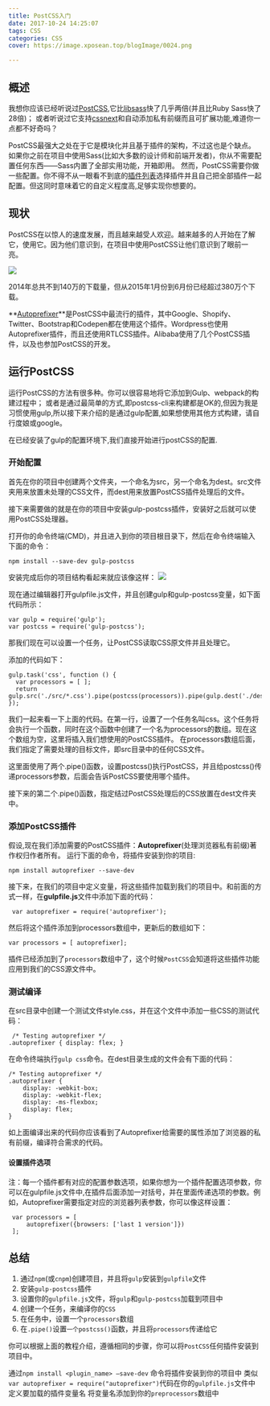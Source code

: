 ```yaml
---
title: PostCSS入门
date: 2017-10-24 14:25:07
tags: CSS
categories: CSS
cover: https://image.xposean.top/blogImage/0024.png

---
```


## 概述
我想你应该已经听说过[PostCSS](http://postcss.com/),它比[libsass](https://github.com/postcss/benchmark#preprocessors)快了几乎两倍(并且比Ruby Sass快了28倍)； 或者听说过它支持[cssnext](http://cssnext.io/)和自动添加私有前缀而且可扩展功能,难道你一点都不好奇吗？

PostCSS最强大之处在于它是模块化并且基于插件的架构，不过这也是个缺点。如果你之前在项目中使用Sass(比如大多数的设计师和前端开发者)，你从不需要配置任何东西——Sass内置了全部实用功能，开箱即用。 然而，PostCSS需要你做一些配置。你不得不从一眼看不到底的[插件列表](https://github.com/postcss/postcss/blob/master/docs/plugins.md)选择插件并且自己把全部插件一起配置。但这同时意味着它的自定义程度高,足够实现你想要的。

## 现状
PostCSS在以惊人的速度发展，而且越来越受人欢迎。越来越多的人开始在了解它，使用它。因为他们意识到，在项目中使用PostCSS让他们意识到了眼前一亮。

![](http://www.w3cplus.com/sites/default/files/blogs/2015/1510/postcssdownloads.png)

2014年总共不到140万的下载量，但从2015年1月份到6月份已经超过380万个下载。

**[Autoprefixer](https://github.com/postcss/autoprefixer)**是PostCSS中最流行的插件，其中Google、Shopify、Twitter、Bootstrap和Codepen都在使用这个插件。Wordpress也使用Autoprefixer插件，而且还使用RTLCSS插件。Alibaba使用了几个PostCSS插件，以及也参加PostCSS的开发。



## 运行PostCSS
运行PostCSS的方法有很多种。你可以很容易地将它添加到Gulp、webpack的构建过程中；
或者是通过最简单的方式,即postcss-cli来构建都是OK的,但因为我是习惯使用gulp,所以接下来介绍的是通过gulp配置,如果想使用其他方式构建，请自行度娘或google。

在已经安装了gulp的配置环境下,我们直接开始进行postCSS的配置.

### 开始配置
首先在你的项目中创建两个文件夹，一个命名为src，另一个命名为dest。src文件夹用来放置未处理的CSS文件，而dest用来放置PostCSS插件处理后的文件。

接下来需要做的就是在你的项目中安装gulp-postcss插件，安装好之后就可以使用PostCSS处理器。

打开你的命令终端(CMD)，并且进入到你的项目根目录下，然后在命令终端输入下面的命令：

	npm install --save-dev gulp-postcss

安装完成后你的项目结构看起来就应该像这样：
![](http://www.w3cplus.com/sites/default/files/blogs/2015/1510/gulpproject.png)

现在通过编辑器打开gulpfile.js文件，并且创建gulp和gulp-postcss变量，如下面代码所示：

	var gulp = require('gulp'); 
	var postcss = require('gulp-postcss');

那我们现在可以设置一个任务，让PostCSS读取CSS原文件并且处理它。

添加的代码如下：

	gulp.task('css', function () {
      var processors = [ ];
      return gulp.src('./src/*.css').pipe(postcss(processors)).pipe(gulp.dest('./dest')); 
	});
我们一起来看一下上面的代码。在第一行，设置了一个任务名叫css。这个任务将会执行一个函数，同时在这个函数中创建了一个名为processors的数组。现在这个数组为空，这里将插入我们想使用的PostCSS插件。
在processors数组后面，我们指定了需要处理的目标文件，即src目录中的任何CSS文件。

这里面使用了两个.pipe()函数，设置postcss()执行PostCSS，并且给postcss()传递processors参数，后面会告诉PostCSS要使用哪个插件。

接下来的第二个.pipe()函数，指定结过PostCSS处理后的CSS放置在dest文件夹中。

### 添加PostCSS插件
假设,现在我们添加需要的PostCSS插件：**Autoprefixer**(处理浏览器私有前缀)著作权归作者所有。
运行下面的命令，将插件安装到你的项目:

	npm install autoprefixer --save-dev
接下来，在我们的项目中定义变量，将这些插件加载到我们的项目中。和前面的方式一样，在**gulpfile.js**文件中添加下面的代码：

	 var autoprefixer = require('autoprefixer');
然后将这个插件添加到processors数组中，更新后的数组如下：

	var processors = [ autoprefixer];
插件已经添加到了`processors`数组中了，这个时候`PostCSS`会知道将这些插件功能应用到我们的CSS源文件中。


### 测试编译

在src目录中创建一个测试文件style.css，并在这个文件中添加一些CSS的测试代码：

	 /* Testing autoprefixer */ 
	.autoprefixer { display: flex; }
在命令终端执行`gulp css`命令。在dest目录生成的文件会有下面的代码：

	/* Testing autoprefixer */ 
	.autoprefixer { 
		display: -webkit-box;
		display: -webkit-flex;
		display: -ms-flexbox;
		display: flex; 
	}
如上面编译出来的代码你应该看到了Autoprefixer给需要的属性添加了浏览器的私有前缀，编译符合需求的代码。

#### 设置插件选项

注：每一个插件都有对应的配置参数选项，如果你想为一个插件配置选项参数，你可以在gulpfile.js文件中,在插件后面添加一对括号，并在里面传递选项的参数。例如，Autoprefixer需要指定对应的浏览器列表参数，你可以像这样设置：

	 var processors = [ 
	     autoprefixer({browsers: ['last 1 version']})
	 ];


## 总结
	
1. 通过`npm`(或`cnpm`)创建项目，并且将`gulp`安装到`gulpfile`文件
2. 安装`gulp-postcss`插件
3. 设置你的`gulpfile.js`文件，将`gulp`和`gulp-postcss`加载到项目中
4. 创建一个任务，来编译你的`CSS`
5. 在任务中，设置一个`processors`数组
6. 在`.pipe()`设置`一个postcss()`函数，并且将`processors`传递给它

你可以根据上面的教程介绍，遵循相同的步骤，你可以将`PostCSS`任何插件安装到项目中。

通过`npm install <plugin_name> –save-dev` 命令将插件安装到你的项目中
类似`var autoprefixer = require("autoprefixer")`代码在你的`gulpfile.js`文件中定义要加载的插件变量名
将变量名添加到你的`preprocessors`数组中
